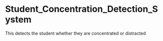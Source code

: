 # Student_Concentration_Detection_System
This detects the student whether they are concentrated or distracted
